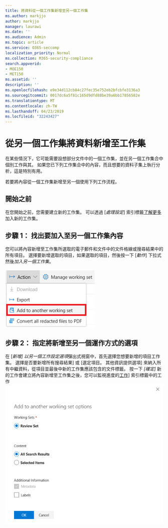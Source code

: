 ```yaml
---
title: 將資料從一個工作集新增至另一個工作集
ms.author: markjjo
author: markjjo
manager: laurawi
ms.date: ''
ms.audience: Admin
ms.topic: article
ms.service: O365-seccomp
localization_priority: Normal
ms.collection: M365-security-compliance
search.appverid:
- MOE150
- MET150
ms.assetid: ''
description: ''
ms.openlocfilehash: e9e34d112cb84c27fec35e752eb2bfcbfe3136a3
ms.sourcegitcommit: 0017dc6a5f81c165d9dfd88be39a6bb17856582e
ms.translationtype: MT
ms.contentlocale: zh-TW
ms.lasthandoff: 04/23/2019
ms.locfileid: "32243427"
---
```

# <a name="add-data-to-a-working-set-from-another-working-set"></a>從另一個工作集將資料新增至工作集
在某些情況下，它可能需要設想部分文件中的一個工作集，並在另一個工作集合中個別工作與其。  如果您已下列工作集合中的內容，而且想要的資料子集上執行分析，這是特別有用。

若要將內容從一個工作集新增至另一個使用下列工作流程。

## <a name="before-you-start"></a>開始之前
在您開始之前，您需要建立新的工作集。  可以透過 [*處理設定*] 索引標籤[了解更多](https://docs.microsoft.com/en-us/office365/securitycompliance/compliance20/managing-working-sets)加入新的工作集。

## <a name="step-1-identify-content-to-add-to-another-working-set"></a>步驟 1： 找出要加入至另一個工作集內容
您可以將內容新增至工作集所選取的電子郵件和文件中的文件格線或搜尋結果中的所有項目。  選擇要新增選取的項目，如果選取的項目，然後按一下 [*動作*] 下拉式然後*加入另一個工作集*。

![新增至另一個工作集](../media/64f2a4d4-eba3-4ab3-a3ba-d519feea3142.png)

## <a name="step-2-specify-options-for-adding-to-another-workings-set"></a>步驟 2： 指定將新增至另一個運作方式的選項
在 [*新增] 以另一個工作設定選項*彈出式視窗中，首先選擇您想要新增的項目工作集。  選擇是否要新增所有搜尋結果] 或 [選定項目。  其他資訊提供選項] 來納入所有中繼資料，從項目並最後中新的工作集應該包含的文件標籤。  按一下 *[確定]* 新的工作會建立將內容新增至工作集之後，您可以監視進度的[工作](https://docs.microsoft.com/en-us/office365/securitycompliance/compliance20/managing-jobs-ediscovery20)] 索引標籤中的工作![新增至另一個工作集](../media/6440ee44-68fd-44d7-b43a-3a477345525c.png)
